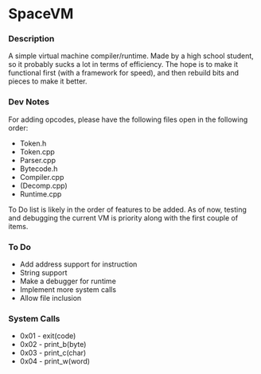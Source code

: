 # SpaceVM

### Description

A simple virtual machine compiler/runtime. Made by a high school student,
so it probably sucks a lot in terms of efficiency. The hope is to make it
functional first (with a framework for speed), and then rebuild bits and
pieces to make it better.

### Dev Notes

For adding opcodes, please have the following files open in the following 
order:

* Token.h
* Token.cpp
* Parser.cpp
* Bytecode.h
* Compiler.cpp
* (Decomp.cpp)
* Runtime.cpp

To Do list is likely in the order of features to be added. As of now, testing
and debugging the current VM is priority along with the first couple of items.

### To Do

* Add address support for instruction
* String support
* Make a debugger for runtime
* Implement more system calls
* Allow file inclusion

### System Calls

* 0x01 - exit(code)
* 0x02 - print_b(byte)
* 0x03 - print_c(char)
* 0x04 - print_w(word)